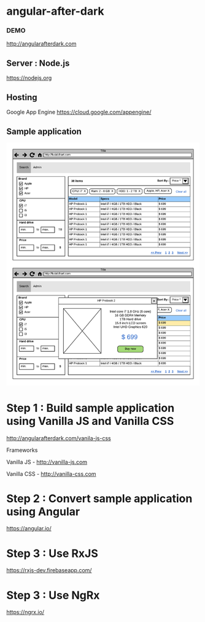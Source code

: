 # angular-after-dark

### DEMO

http://angularafterdark.com

## Server : Node.js

https://nodejs.org

## Hosting

Google App Engine https://cloud.google.com/appengine/

## Sample application 

![Optional](assignment/stock.png)

# Step 1 : Build sample application using Vanilla JS and Vanilla CSS

http://angularafterdark.com/vanila-js-css

Frameworks

Vanilla JS  - http://vanilla-js.com

Vanilla CSS - http://vanilla-css.com

# Step 2 : Convert sample application using Angular

https://angular.io/

# Step 3 : Use RxJS

https://rxjs-dev.firebaseapp.com/

# Step 3 : Use NgRx

https://ngrx.io/
